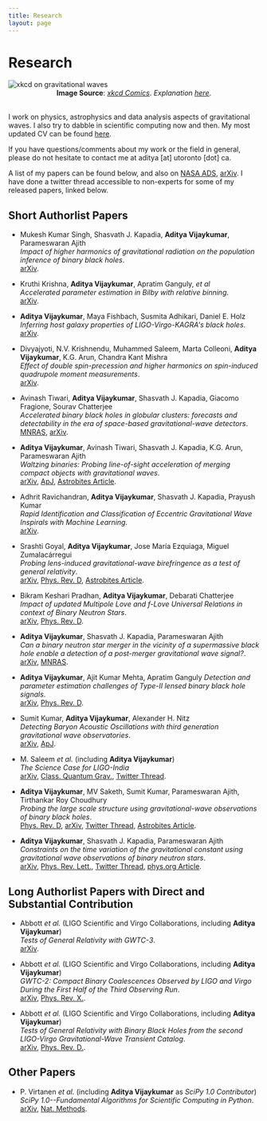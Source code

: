 ```yaml
---
title: Research
layout: page
---
```

# Research

<img src="https://imgs.xkcd.com/comics/gravitational_waves.png" alt="xkcd on gravitational waves">
<div style="text-align:center"><span><b>Image Source</b>: <a href="https://xkcd.com/1642/"><i>xkcd Comics</i></a>. <i>Explanation <a href="https://www.explainxkcd.com/wiki/index.php/1642:_Gravitational_Waves">here</a></i>.</span></div>

<br/>

I work on physics, astrophysics and data analysis aspects of gravitational waves. I also try to dabble in scientific computing now and then. My most updated CV can be found [here](https://docs.google.com/viewer?url=https://raw.githubusercontent.com/adivijaykumar/resume/master/Vijaykumar_CV_with_pubs.pdf).

If you have questions/comments about my work or the field in general, please do not hesitate to contact me at aditya [at] utoronto [dot] ca.

A list of my papers can be found below, and also on [NASA ADS](https://ui.adsabs.harvard.edu/public-libraries/LqJDfKCTTdeuL_Inb7SwVw), [arXiv](https://arxiv.org/a/vijaykumar_a_1.html). I have done a twitter thread accessible to non-experts for some of my released papers, linked below.

## Short Authorlist Papers
- Mukesh Kumar Singh, Shasvath J. Kapadia, **Aditya Vijaykumar**, Parameswaran Ajith  
	*Impact of higher harmonics of gravitational radiation on the population inference of binary black holes*.  
	[arXiv](https://arxiv.org/abs/2312.07376).

- Kruthi Krishna, **Aditya Vijaykumar**,  Apratim Ganguly, *et al*  
	*Accelerated parameter estimation in Bilby with relative binning*.  
	[arXiv](https://arxiv.org/abs/2312.06009).

- **Aditya Vijaykumar**, Maya Fishbach, Susmita Adhikari, Daniel E. Holz  
	*Inferring host galaxy properties of LIGO-Virgo-KAGRA's black holes*.  
	[arXiv](https://arxiv.org/abs/2312.03316).

- Divyajyoti, N.V. Krishnendu, Muhammed Saleem, Marta Colleoni, **Aditya Vijaykumar**, K.G. Arun, Chandra Kant Mishra  
	*Effect of double spin-precession and higher harmonics on spin-induced quadrupole moment measurements*.  
	[arXiv](https://arxiv.org/abs/2311.05506).

- Avinash Tiwari, **Aditya Vijaykumar**, Shasvath J. Kapadia, Giacomo Fragione, Sourav Chatterjee  
	*Accelerated binary black holes in globular clusters: forecasts and detectability in the era of space-based gravitational-wave detectors*.  
	[MNRAS](https://academic.oup.com/mnras/article/527/3/8586/7459933), [arXiv](https://arxiv.org/abs/2307.00930).

- **Aditya Vijaykumar**, Avinash Tiwari, Shasvath J. Kapadia, K.G. Arun, Parameswaran Ajith  
	*Waltzing binaries: Probing line-of-sight acceleration of merging compact objects with gravitational waves*.  
	[arXiv](https://arxiv.org/abs/2302.09651), [ApJ](https://iopscience.iop.org/article/10.3847/1538-4357/acd77d), [Astrobites Article](https://astrobites.org/2023/03/17/grab-doppler-dance-partner/).

- Adhrit Ravichandran, **Aditya Vijaykumar**, Shasvath J. Kapadia, Prayush Kumar  
	*Rapid Identification and Classification of Eccentric Gravitational Wave Inspirals with Machine Learning*.  
	[arXiv](https://arxiv.org/abs/2302.00666).

- Srashti Goyal, **Aditya Vijaykumar**, Jose María Ezquiaga, Miguel Zumalacárregui  
	*Probing lens-induced gravitational-wave birefringence as a test of general relativity*.  
	[arXiv](https://arxiv.org/abs/2301.04826), [Phys. Rev. D](https://journals.aps.org/prd/abstract/10.1103/PhysRevD.108.024052), [Astrobites Article](https://astrobites.org/2023/04/11/gravitational-waves-a-la-general-relativity-or-scrambled/).

- Bikram Keshari Pradhan, **Aditya Vijaykumar**, Debarati Chatterjee  
	*Impact of updated Multipole Love and f-Love Universal Relations in context of Binary Neutron Stars*.  
	[arXiv](https://arxiv.org/abs/2210.09425), [Phys. Rev. D](https://journals.aps.org/prd/abstract/10.1103/PhysRevD.107.023010).

- **Aditya Vijaykumar**, Shasvath J. Kapadia, Parameswaran Ajith  
	*Can a binary neutron star merger in the vicinity of a supermassive black hole enable a detection of a post-merger gravitational wave signal?*.  
	[arXiv](https://arxiv.org/abs/2202.08673), [MNRAS](https://doi.org/10.1093/mnras/stac1131).

- **Aditya Vijaykumar**, Ajit Kumar Mehta, Apratim Ganguly 
	*Detection and parameter estimation challenges of Type-II lensed binary black hole signals*.  
	[arXiv](https://arxiv.org/abs/2202.06334), [Phys. Rev. D](https://journals.aps.org/prd/abstract/10.1103/PhysRevD.108.043036).

- Sumit Kumar, **Aditya Vijaykumar**, Alexander H. Nitz  
	*Detecting Baryon Acoustic Oscillations with third generation gravitational wave observatories*.  
	[arXiv](https://arxiv.org/abs/2110.06152), [ApJ](https://iopscience.iop.org/article/10.3847/1538-4357/ac5e34).


- M. Saleem *et al.* (including **Aditya Vijaykumar**)  
	*The Science Case for LIGO-India*  
	[arXiv](https://arxiv.org/abs/2105.01716), [Class. Quantum Grav.](https://iopscience.iop.org/article/10.1088/1361-6382/ac3b99), [Twitter Thread](https://twitter.com/alsogoesbyV/status/1390167066372501512?s=20).

- **Aditya Vijaykumar**, MV Saketh, Sumit Kumar, Parameswaran Ajith, Tirthankar Roy Choudhury  
	*Probing the large scale structure using gravitational-wave observations of binary black holes*.  
	[Phys. Rev. D](https://journals.aps.org/prd/abstract/10.1103/PhysRevD.108.103017), [arXiv](https://arxiv.org/abs/2005.01111), [Twitter Thread](https://twitter.com/alsogoesbyV/status/1257520110853476358), [Astrobites Article](https://astrobites.org/2020/05/07/binary-black-holes-tangled-up-in-the-cosmic-web/).

- **Aditya Vijaykumar**, Shasvath J. Kapadia, Parameswaran Ajith  
	*Constraints on the time variation of the gravitational constant using gravitational wave observations of binary neutron stars*.  
	[arXiv](https://arxiv.org/abs/2003.12832), [Phys. Rev. Lett.](https://journals.aps.org/prl/abstract/10.1103/PhysRevLett.126.141104), [Twitter Thread](https://twitter.com/alsogoesbyV/status/1244833975920513024), [phys.org Article](https://phys.org/news/2021-05-constraints-variation-gravitational-constant.html).

## Long Authorlist Papers with Direct and Substantial Contribution

- Abbott *et al.* (LIGO Scientific and Virgo Collaborations, including **Aditya Vijaykumar**)  
    *Tests of General Relativity with GWTC-3*.  
    [arXiv](https://arxiv.org/abs/2112.06861).

- Abbott *et al.* (LIGO Scientific and Virgo Collaborations, including **Aditya Vijaykumar**)  
    *GWTC-2: Compact Binary Coalescences Observed by LIGO and Virgo During the First Half of the Third Observing Run*.  
    [arXiv](https://arxiv.org/abs/2010.14527), [Phys. Rev. X.](https://journals.aps.org/prx/abstract/10.1103/PhysRevX.11.021053).

- Abbott *et al.* (LIGO Scientific and Virgo Collaborations, including **Aditya Vijaykumar**)  
    *Tests of General Relativity with Binary Black Holes from the second LIGO-Virgo Gravitational-Wave Transient Catalog*.  
    [arXiv](https://arxiv.org/abs/2010.14529), [Phys. Rev. D.](https://journals.aps.org/prd/abstract/10.1103/PhysRevD.103.122002).

## Other Papers

- P. Virtanen *et al.* (including **Aditya Vijaykumar** as *SciPy 1.0 Contributor*)  
 	*SciPy 1.0--Fundamental Algorithms for Scientific Computing in Python*.  
	[arXiv](https://arxiv.org/abs/1907.10121), [Nat. Methods](https://www.nature.com/articles/s41592-019-0686-2).
